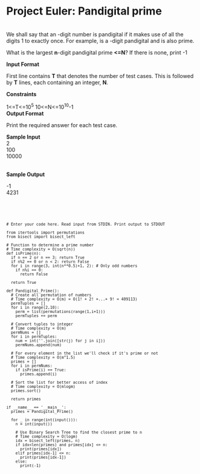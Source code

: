 <h1>Project Euler: Pandigital prime</h1><br/>
We shall say that an -digit number is pandigital if it makes use of all the digits 1 to  exactly once. For example,  is a -digit pandigital and is also prime.<br/>

What is the largest <b>n</b>-digit pandigital prime <b><=N</b>? If there is none, print -1<br/>

<b>Input Format</b><br/>

First line contains <b>T</b> that denotes the number of test cases. This is followed by <b>T</b> lines, each containing an integer, <b>N</b>.<br/>

<b>Constraints</b><br/>

1<=T<=10<sup>5</sup>
10<=N<=10<sup>10</sup>-1
<br/>
<b>Output Format</b><br/>

Print the required answer for each test case.<br/>

<b>Sample Input</b>
<br/>
2<br/>
100<br/>
10000<br/><br/>

<b>Sample Output</b><br/>

-1<br/>
4231<br/><br/>

<code>

	# Enter your code here. Read input from STDIN. Print output to STDOUT

	from itertools import permutations  
	from bisect import bisect_left

	# Function to determine a prime number 
	# Time complexity = O(sqrt(n))
	def isPrime(n):
	  if n == 2 or n == 3: return True
	  if n%2 == 0 or n < 2: return False
	  for i in range(3, int(n**0.5)+1, 2): # Only odd numbers
	    if n%i == 0:
	      return False    

	  return True

	def Pandigital_Prime():
	  # Create all permutation of numbers
	  # Time complexity = O(m) = O(1! + 2! +...+ 9! = 409113)
	  permTuples = []
	  for i in range(2,10):
	    perm = list(permutations(range(1,i+1)))
	    permTuples += perm

	  # Convert tuples to integer
	  # Time complexity = O(m)
	  permNums = []
	  for i in permTuples:
	    num = int(''.join([str(j) for j in i]))
	    permNums.append(num)

	  # For every element in the list we'll check if it's prime or not
	  # Time complexity = O(m^1.5)
	  primes = []
	  for i in permNums:
	    if isPrime(i) == True:
	      primes.append(i)
	    
	  # Sort the list for better access of index 
	  # Time complexity = O(mlogm)
	  primes.sort()
	  
	  return primes
	  
	if __name__ == '__main__':
	  primes = Pandigital_Prime()
	  
	  for _ in range(int(input())):
	    n = int(input())
	    
	    # Use Binary Search Tree to find the closest prime to n
	    # Time complexity = O(logm)
	    idx = bisect_left(primes, n) 
	    if idx<len(primes) and primes[idx] <= n:
	      print(primes[idx])
	    elif primes[idx-1] <= n:
	      print(primes[idx-1])
	    else:
	      print(-1)

</code>